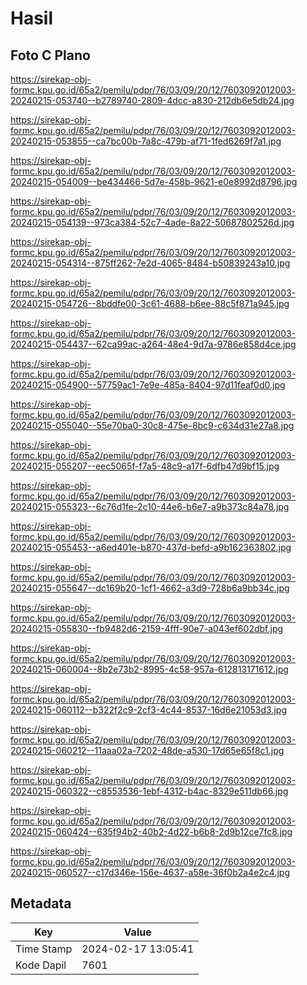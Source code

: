 # Hasil

## Foto C Plano

https://sirekap-obj-formc.kpu.go.id/65a2/pemilu/pdpr/76/03/09/20/12/7603092012003-20240215-053740--b2789740-2809-4dcc-a830-212db6e5db24.jpg

https://sirekap-obj-formc.kpu.go.id/65a2/pemilu/pdpr/76/03/09/20/12/7603092012003-20240215-053855--ca7bc00b-7a8c-479b-af71-1fed6269f7a1.jpg

https://sirekap-obj-formc.kpu.go.id/65a2/pemilu/pdpr/76/03/09/20/12/7603092012003-20240215-054009--be434466-5d7e-458b-9621-e0e8992d8796.jpg

https://sirekap-obj-formc.kpu.go.id/65a2/pemilu/pdpr/76/03/09/20/12/7603092012003-20240215-054139--973ca384-52c7-4ade-8a22-50687802526d.jpg

https://sirekap-obj-formc.kpu.go.id/65a2/pemilu/pdpr/76/03/09/20/12/7603092012003-20240215-054314--875ff262-7e2d-4065-8484-b50839243a10.jpg

https://sirekap-obj-formc.kpu.go.id/65a2/pemilu/pdpr/76/03/09/20/12/7603092012003-20240215-054726--8bddfe00-3c61-4688-b6ee-88c5f871a945.jpg

https://sirekap-obj-formc.kpu.go.id/65a2/pemilu/pdpr/76/03/09/20/12/7603092012003-20240215-054437--62ca99ac-a264-48e4-9d7a-9786e858d4ce.jpg

https://sirekap-obj-formc.kpu.go.id/65a2/pemilu/pdpr/76/03/09/20/12/7603092012003-20240215-054900--57759ac1-7e9e-485a-8404-97d11feaf0d0.jpg

https://sirekap-obj-formc.kpu.go.id/65a2/pemilu/pdpr/76/03/09/20/12/7603092012003-20240215-055040--55e70ba0-30c8-475e-8bc9-c634d31e27a8.jpg

https://sirekap-obj-formc.kpu.go.id/65a2/pemilu/pdpr/76/03/09/20/12/7603092012003-20240215-055207--eec5065f-f7a5-48c9-a17f-6dfb47d9bf15.jpg

https://sirekap-obj-formc.kpu.go.id/65a2/pemilu/pdpr/76/03/09/20/12/7603092012003-20240215-055323--6c76d1fe-2c10-44e6-b6e7-a9b373c84a78.jpg

https://sirekap-obj-formc.kpu.go.id/65a2/pemilu/pdpr/76/03/09/20/12/7603092012003-20240215-055453--a6ed401e-b870-437d-befd-a9b162363802.jpg

https://sirekap-obj-formc.kpu.go.id/65a2/pemilu/pdpr/76/03/09/20/12/7603092012003-20240215-055647--dc169b20-1cf1-4662-a3d9-728b6a9bb34c.jpg

https://sirekap-obj-formc.kpu.go.id/65a2/pemilu/pdpr/76/03/09/20/12/7603092012003-20240215-055830--fb9482d6-2159-4fff-90e7-a043ef602dbf.jpg

https://sirekap-obj-formc.kpu.go.id/65a2/pemilu/pdpr/76/03/09/20/12/7603092012003-20240215-060004--8b2e73b2-8995-4c58-957a-612813171612.jpg

https://sirekap-obj-formc.kpu.go.id/65a2/pemilu/pdpr/76/03/09/20/12/7603092012003-20240215-060112--b322f2c9-2cf3-4c44-8537-16d6e21053d3.jpg

https://sirekap-obj-formc.kpu.go.id/65a2/pemilu/pdpr/76/03/09/20/12/7603092012003-20240215-060212--11aaa02a-7202-48de-a530-17d65e65f8c1.jpg

https://sirekap-obj-formc.kpu.go.id/65a2/pemilu/pdpr/76/03/09/20/12/7603092012003-20240215-060322--c8553536-1ebf-4312-b4ac-8329e511db66.jpg

https://sirekap-obj-formc.kpu.go.id/65a2/pemilu/pdpr/76/03/09/20/12/7603092012003-20240215-060424--635f94b2-40b2-4d22-b6b8-2d9b12ce7fc8.jpg

https://sirekap-obj-formc.kpu.go.id/65a2/pemilu/pdpr/76/03/09/20/12/7603092012003-20240215-060527--c17d346e-156e-4637-a58e-36f0b2a4e2c4.jpg


## Metadata

| Key        | Value               |
| ---------- | ------------------- |
| Time Stamp | 2024-02-17 13:05:41 |
| Kode Dapil | 7601                |



